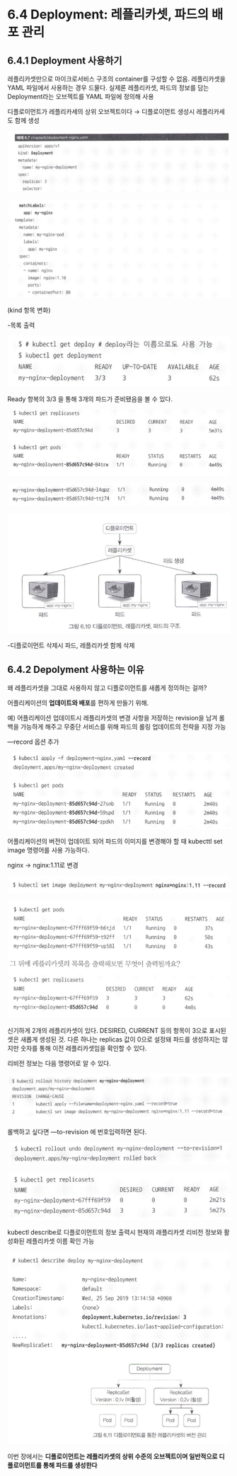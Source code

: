 # 6.4 Deployment: 레플리카셋, 파드의 배포 관리

## 6.4.1 Deployment 사용하기

레플리카셋만으로 마이크로서비스 구조의 container를 구성할 수 없음. 레플리카셋을 YAML 파일에서 사용하는 경우 드물다. 실제론 레플리카셋, 파드의 정보를 담는 Deployment라는 오브젝트를 YAML 파일에 정의해 사용

디플로이먼트가 레플리카세의 상위 오브젝트이다 → 디플로이먼트 생성시 레플리카세도 함께 생성

![0](../images/6.4/image.png)

![1](<../images/6.4/image 1.png>)


(kind 항목 변화)

-목록 출력

![2](<../images/6.4/image 2.png>)

Ready 항복의 3/3 을 통해 3개의 파드가 준비됐음을 볼 수 있다.

![3](<../images/6.4/image 3.png>)

![4](<../images/6.4/image 4.png>)

![5](<../images/6.4/image 5.png>)

-디플로이먼트 삭제시 파드, 레플리카셋 함께 삭제

## 6.4.2 Depolyment 사용하는 이유

왜 레플리카셋을 그대로 사용하지 않고 디플로이먼트를 새롭게 정의하는 걸까?

어플리케이션의 **업데이트와 배포**를 편하게 만들기 위해. 

예) 어플리케이션 업데이트시 레플리카셋의 변경 사항을 저장하는 revision을 남겨 롤백을 가능하게 해주고 무중단 서비스를 위해 파드의 롤링 업데이트의 전략을 지정 가능

—record 옵션 추가

![6](<../images/6.4/image 6.png>)

어플리케이션의 버전이 업데이트 되어 파드의 이미지를 변경해야 할 때 kubecttl set image 명령어를 사용 가능하다. 

nginx → nginx:1.11로 변경

![7](<../images/6.4/image 7.png>)

![8](<../images/6.4/image 8.png>)

신기하게 2개의 레플리카셋이 있다. DESIRED, CURRENT 등의 항목이 3으로 표시된 셋은 새롭게 생성된 것. 다른 하나는 replicas 값이 0으로 설정돼 파드를 생성하지는 않지만 숫자를 통해 이전 레플리카셋임을 확인할 수 있다.

리비전 정보는 다음 명령어로 알 수 있다.

![9](<../images/6.4/image 9.png>)

롤백하고 싶다면 —to-revision 에 번호입력하면 된다.

![10](<../images/6.4/image 10.png>)

![11](<../images/6.4/image 11.png>)

kubectl describe로 디플로이먼트의 정보 출력시 현재의 래플리카셋 리비전 정보와 활성화된 레플리카셋 이름 확인 가능

![12](<../images/6.4/image 12.png>)

이번 장에서는 **디폴로이먼트는 레플리카셋의 상위 수준의 오브젝트이며 일반적으로 디플로이먼트를 통해 파드를 생성한다**


